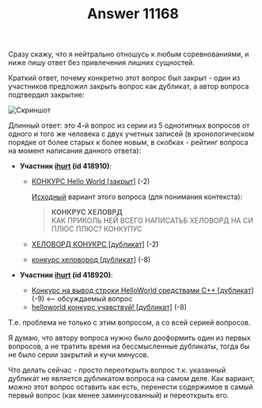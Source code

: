 ﻿---
title: "Answer 11168"
se.owner.user_id: 1365
se.owner.display_name: "insolor"
se.owner.link: "https://ru.meta.stackoverflow.com/users/1365/insolor"
se.answer_id: 11168
se.question_id: 11164
se.post_type: answer
se.is_accepted: True
---
<p>Сразу скажу, что я нейтрально отношусь к любым соревнованиями, и ниже пишу ответ без привлечения лишних сущностей.</p>
<p>Краткий ответ, почему конкретно этот вопрос был закрыт - один из участников предложил закрыть вопрос как дубликат, а автор вопроса подтвердил закрытие:</p>
<p><img src="https://i.stack.imgur.com/dflVg.png" alt="Скриншот" /></p>
<p>Длинный ответ: это 4-й вопрос из серии из 5 однотипных вопросов от одного и того же человека с двух учетных записей (в хронологическом порядке от более старых к более новым, в скобках - рейтинг вопроса на момент написания данного ответа):</p>
<ul>
<li><p><strong>Участник <a href="https://ru.stackoverflow.com/users/418910/ihurt">ihurt</a> (id 418910)</strong>:</p>
<ul>
<li><p><a href="https://ru.stackoverflow.com/q/1212383">КОНКУРС Hello World [закрыт]</a> (-2)</p>
<p><a href="https://ru.stackoverflow.com/revisions/1212383/1">Исходный</a> вариант этого вопроса (для понимания контекста):</p>
<blockquote>
<p><strong>КОНКРУС ХЕЛОВРД</strong><br />
КАК ПРИКОЛЬ НЕЙ ВСЕГО НАПИСАТЬБ ХЕЛОВОРД НА СИ ПЛЮС ПЛЮС? КОНКУПУС</p>
</blockquote>
</li>
<li><p><a href="https://ru.stackoverflow.com/q/1212389">ХЕЛОВОРД КОНУКРС [дубликат]</a> (-2)</p>
</li>
<li><p><a href="https://ru.stackoverflow.com/q/1212400">конкурс хеловород [дубликат]</a> (-8)</p>
</li>
</ul>
</li>
<li><p><strong>Участник <a href="https://ru.stackoverflow.com/users/418920/ihurt">ihurt</a> (id 418920)</strong>:</p>
<ul>
<li><a href="https://ru.stackoverflow.com/q/1212409">Конкурс на вывод строки HelloWorld средствами С++ [дубликат]</a> (-9) &lt;-- обсуждаемый вопрос</li>
<li><a href="https://ru.stackoverflow.com/q/1212423">helloworld конкурс учавствуй! [дубликат]</a> (-8)</li>
</ul>
</li>
</ul>
<p>Т.е. проблема не только с этим вопросом, а со всей серией вопросов.</p>
<p>Я думаю, что автору вопроса нужно было дооформить один из первых вопросов, а не тратить время на бессмысленные дубликаты, тогда бы не было серии закрытий и кучи минусов.</p>
<p>Что делать сейчас - просто переоткрыть вопрос т.к. указанный дубликат не является дубликатом вопроса на самом деле. Как вариант, можно этот вопрос оставить как есть, перенести содержимое в самый первый вопрос (как менее заминусованный) и переоткрыть его.</p>
